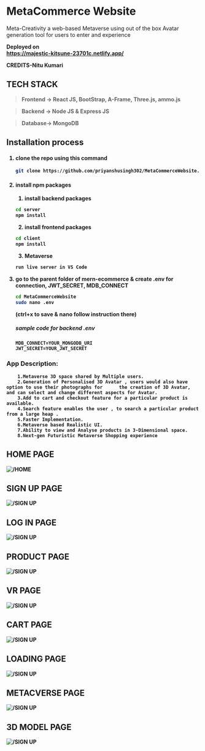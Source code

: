 # MetaCommerce Website
Meta-Creativity a web-based Metaverse using out of the box Avatar generation tool for users to enter and experience

<b>Deployed on</br> https://majestic-kitsune-23701c.netlify.app/

CREDITS-Nitu Kumari

## TECH STACK
> Frontend -> React JS, BootStrap, A-Frame, Three.js, ammo.js 

> Backend -> Node JS & Express JS

> Database-> MongoDB

## Installation process
1. #### clone the repo using this command
    ```bash
    git clone https://github.com/priyanshusingh302/MetaCommerceWebsite.git
    ```
2. #### install npm packages
    1. install backend packages
    ```bash
    cd server
    npm install
    ```
    2. install frontend packages
    ```bash
    cd client
    npm install
    ```
    3. Metaverse
	```bash
    run live server in VS Code
    ```
3. go to the parent folder of mern-ecommerce & create .env for connection, JWT_SECRET, MDB_CONNECT

    ```bash
    cd MetaCommerceWebsite
    sudo nano .env
    ```
    (ctrl+x to save & nano follow instruction there)
    
    ##### sample code for backend .env
    ```env
    MDB_CONNECT=YOUR_MONGODB_URI
    JWT_SECRET=YOUR_JWT_SECRET
    ```

### App Description:
```
	1.Metaverse 3D space shared by Multiple users.
	2.Generation of Personalised 3D Avatar , users would also have option to use their photographs for 		the creation of 3D Avatar, and can select and change different aspects for Avatar.
	3.Add to cart and checkout feature for a particular product is available.
	4.Search feature enables the user , to search a particular product from a large heap .
	5.Faster Implementation.
	6.Metaverse based Realistic UI.
	7.Ability to view and Analyse products in 3-Dimensional space.
	8.Next-gen Futuristic Metaverse Shopping experience
 ```



## HOME PAGE
![/HOME](https://github.com/priyanshusingh302/MetaCommerceWebsite/blob/main/asset/home.png)

## SIGN UP PAGE
![/SIGN UP](https://github.com/priyanshusingh302/MetaCommerceWebsite/blob/main/asset/signup.png)

## LOG IN PAGE
![/SIGN UP](https://github.com/priyanshusingh302/MetaCommerceWebsite/blob/main/asset/login.png)

## PRODUCT PAGE
![/SIGN UP](https://github.com/priyanshusingh302/MetaCommerceWebsite/blob/main/asset/products.png)

## VR PAGE
![/SIGN UP](https://github.com/priyanshusingh302/MetaCommerceWebsite/blob/main/asset/vr.png)

## CART PAGE
![/SIGN UP](https://github.com/priyanshusingh302/MetaCommerceWebsite/blob/main/asset/cart.png)

## LOADING PAGE
![/SIGN UP](https://github.com/priyanshusingh302/MetaCommerceWebsite/blob/main/asset/loading.png)

## METACVERSE PAGE
![/SIGN UP](https://github.com/priyanshusingh302/MetaCommerceWebsite/blob/main/asset/mtaverse.png)

## 3D MODEL PAGE
![/SIGN UP](https://github.com/priyanshusingh302/MetaCommerceWebsite/blob/main/asset/car.png)


